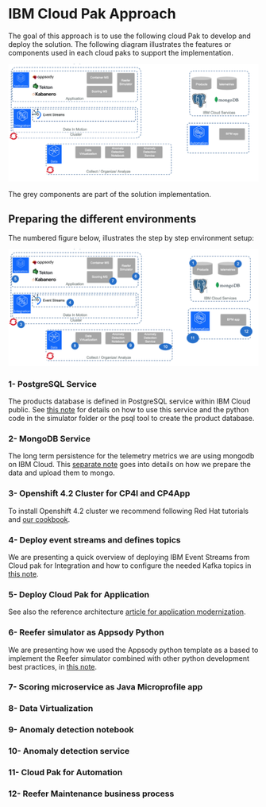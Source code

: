 # IBM Cloud Pak Approach

The goal of this approach is to use the following cloud Pak to develop and deploy the solution. The following diagram illustrates the features or components used in each cloud paks to support the implementation.

![](images/cp-approach.png)

The grey components are part of the solution implementation. 

## Preparing the different environments

The numbered figure below, illustrates the step by step environment setup:

![](images/cp-approach-num.png)

### 1- PostgreSQL Service

The products database is defined in PostgreSQL service within IBM Cloud public. See [this note](collect/products-postgres.md) for details on how to use this service and the python code in the simulator folder or the psql tool to create the product database. 

### 2- MongoDB Service

The long term persistence for the telemetry metrics we are using mongodb on IBM Cloud. This [separate note](collect/generate-telemetry.md) goes into details on how we prepare the data and upload them to mongo.

### 3- Openshift 4.2 Cluster for CP4I and CP4App

To install Openshift 4.2 cluster we recommend following Red Hat tutorials and [our cookbook]().

### 4- Deploy event streams and defines topics

We are presenting a quick overview of deploying IBM Event Streams from Cloud pak for Integration and how to configure the needed Kafka topics in [this note](collect/event-streams.md).


### 5- Deploy Cloud Pak for Application


See also the reference architecture [article for application modernization](https://www.ibm.com/cloud/garage/architectures/application-modernization).

### 6- Reefer simulator as Appsody Python

We are presenting how we used the Appsody python template as a based to implement the Reefer simulator combined with other python development best practices, in [this note](infuse/simul-app.md).

### 7- Scoring microservice as Java Microprofile app

### 8- Data Virtualization 

### 9- Anomaly detection notebook

### 10- Anomaly detection service

### 11- Cloud Pak for Automation

### 12- Reefer Maintenance business process

